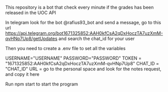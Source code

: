 This repository is a bot that check every minute if the grades has been released in the UOC API

In telegram look for the bot @rafius93_bot and send a message, go to this url https://api.telegram.org/bot1671325852:AAH0kfCsA2qDxHoczTA7uzXmM-qvHNp7Up8/getUpdates and search the chat_id for your user

Then you need to create a .env file to set all the variables

USERNAME="USERNAME"
PASSWORD="PASSWORD"
TOKEN = "1671325852:AAH0kfCsA2qDxHoczTA7uzXmM-qvHNp7Up8"
CHAT_ID = "CHAT_ID"
URL = go to the personal space and look for the notes request, and copy it here

Run npm start to start the program
